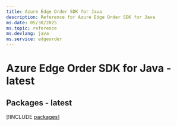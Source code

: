 ```yaml
---
title: Azure Edge Order SDK for Java
description: Reference for Azure Edge Order SDK for Java
ms.date: 05/30/2025
ms.topic: reference
ms.devlang: java
ms.service: edgeorder
---
```

# Azure Edge Order SDK for Java - latest
## Packages - latest
[!INCLUDE [packages](edge-order-index.md)]